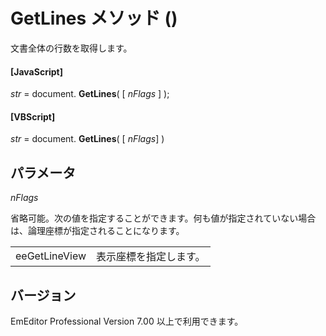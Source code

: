 # GetLines メソッド ()

文書全体の行数を取得します。

#### \[JavaScript\]

_str_ = document. **GetLines**( \[ _nFlags_ \] );

#### \[VBScript\]

_str_ = document. **GetLines**( \[ _nFlags_\] )

## パラメータ

_nFlags_

省略可能。次の値を指定することができます。何も値が指定されていない場合は、論理座標が指定されることになります。

|     |     |
| --- | --- |
| eeGetLineView | 表示座標を指定します。 |

## バージョン

EmEditor Professional Version 7.00 以上で利用できます。
